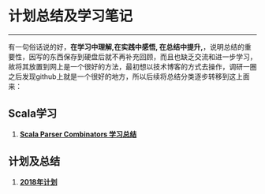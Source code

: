 # 计划总结及学习笔记

------

有一句俗话说的好，**在学习中理解,在实践中感悟, 在总结中提升,**，说明总结的重要性，因写的东西保存到硬盘后就不再补充回顾，而且也缺乏交流和进一步学习，故将其放置到网上是一个很好的方法，最初想以技术博客的方式去操作，调研一圈之后发现github上就是一个很好的地方，所以后续将总结分类逐步转移到这上面来：

## Scala学习

1. [**Scala Parser Combinators 学习总结**](https://github.com/heguangwu/doc/blob/master/Scala%20Parser%20Combinators%20%E5%AD%A6%E4%B9%A0%E6%80%BB%E7%BB%93.md)

## 计划及总结

1. [**2018年计划**](https://github.com/heguangwu/doc/blob/master/2018%E5%B9%B4%E8%AE%A1%E5%88%92.md)

